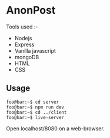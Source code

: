 # AnonPost

Tools used :-

- Nodejs
- Express
- Vanilla javascript
- mongoDB
- HTML
- CSS

## Usage

```console
foo@bar:~$ cd server
foo@bar:~$ npm run dev
foo@bar:~$ cd ../client
foo@bar:~$ live-server
```

Open localhost/8080 on a web-browser.
